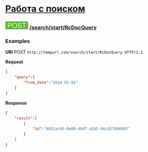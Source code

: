 [Работа с поиском](../../../index.md)
=====================================

### ![POST](../../../../../img/post.png) [/search/start/RcDocQuery](../index.md)

### Examples

**URI** POST `http://tempurl.com/search/start/RcDocQuery HTTP/1.1`

**Request**

```json
{
    "query":{
        "from_date":"2018-01-01"
    }
}
```

**Response**

```json
{
    "result":[
        {
            "id":"6921ac85-0e80-4b87-a1b5-66c817bb69b3"
        }
    ]
}
```